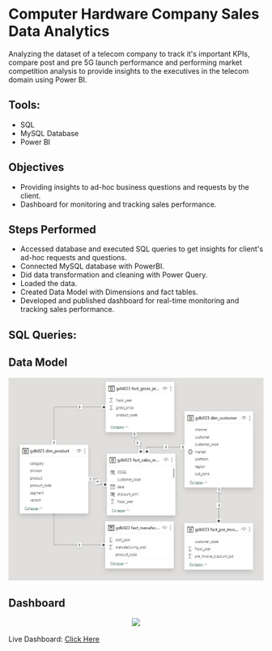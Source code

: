 # Computer Hardware Company Sales Data Analytics
Analyzing the dataset of a telecom company to track it's important KPIs, compare post and pre 5G launch performance and performing market competition analysis to provide insights to the executives in the telecom domain using Power BI.

## Tools:
- SQL
- MySQL Database
- Power BI

## Objectives
- Providing insights to ad-hoc business questions and requests by the client.
- Dashboard for monitoring and tracking sales performance.

## Steps Performed
- Accessed database and executed SQL queries to get insights for client's ad-hoc requests and questions.
- Connected MySQL database with PowerBI.
- Did data transformation and cleaning with Power Query.
- Loaded the data.
- Created Data Model with Dimensions and fact tables.
- Developed and published dashboard for real-time monitoring and tracking sales performance.

## SQL Queries:


## Data Model
<p align="center">
<img src="media/data-model.jpg" height="400">
</p>

## Dashboard
<p align="center">
<img src="media/dashboard-1.png">
</p>
Live Dashboard: <a href="https://app.powerbi.com/view?r=eyJrIjoiYzRmMTNhYzgtMzU0ZS00ZjE3LTk2ZDUtMGRkMjEyNjYwODExIiwidCI6ImRmODY3OWNkLWE4MGUtNDVkOC05OWFjLWM4M2VkN2ZmOTVhMCJ9">Click Here</a>



